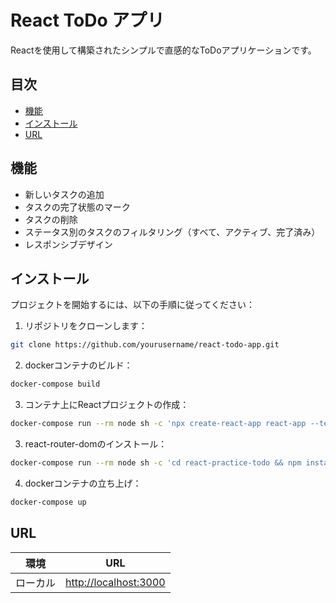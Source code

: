 # React ToDo アプリ

Reactを使用して構築されたシンプルで直感的なToDoアプリケーションです。

## 目次

- [機能](#機能)
- [インストール](#インストール)
- [URL](#URL)

## 機能

- 新しいタスクの追加
- タスクの完了状態のマーク
- タスクの削除
- ステータス別のタスクのフィルタリング（すべて、アクティブ、完了済み）
- レスポンシブデザイン

## インストール

プロジェクトを開始するには、以下の手順に従ってください：

1. リポジトリをクローンします：

```zsh
git clone https://github.com/yourusername/react-todo-app.git
```

2. dockerコンテナのビルド：

```zsh
docker-compose build
```

3. コンテナ上にReactプロジェクトの作成：

```zsh
docker-compose run --rm node sh -c 'npx create-react-app react-app --template typescript'
```

3. react-router-domのインストール：

```zsh
docker-compose run --rm node sh -c 'cd react-practice-todo && npm install react-router-dom'
```

4. dockerコンテナの立ち上げ：

```zsh
docker-compose up
```

## URL

| 環境      | URL                       |
| --------- | ------------------------- |
| ローカル  | [http://localhost:3000](http://localhost:3000) |
